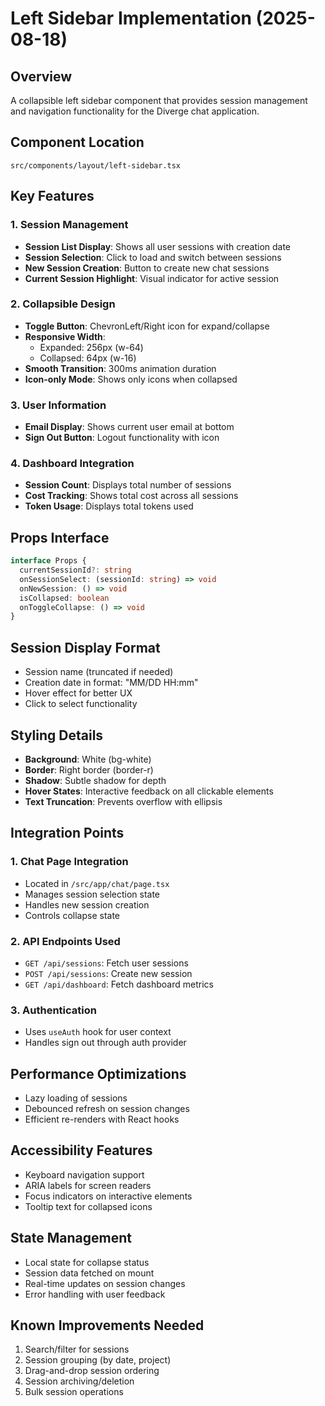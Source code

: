 # Left Sidebar Implementation (2025-08-18)

## Overview
A collapsible left sidebar component that provides session management and navigation functionality for the Diverge chat application.

## Component Location
`src/components/layout/left-sidebar.tsx`

## Key Features

### 1. Session Management
- **Session List Display**: Shows all user sessions with creation date
- **Session Selection**: Click to load and switch between sessions
- **New Session Creation**: Button to create new chat sessions
- **Current Session Highlight**: Visual indicator for active session

### 2. Collapsible Design
- **Toggle Button**: ChevronLeft/Right icon for expand/collapse
- **Responsive Width**: 
  - Expanded: 256px (w-64)
  - Collapsed: 64px (w-16)
- **Smooth Transition**: 300ms animation duration
- **Icon-only Mode**: Shows only icons when collapsed

### 3. User Information
- **Email Display**: Shows current user email at bottom
- **Sign Out Button**: Logout functionality with icon

### 4. Dashboard Integration
- **Session Count**: Displays total number of sessions
- **Cost Tracking**: Shows total cost across all sessions
- **Token Usage**: Displays total tokens used

## Props Interface
```typescript
interface Props {
  currentSessionId?: string
  onSessionSelect: (sessionId: string) => void
  onNewSession: () => void
  isCollapsed: boolean
  onToggleCollapse: () => void
}
```

## Session Display Format
- Session name (truncated if needed)
- Creation date in format: "MM/DD HH:mm"
- Hover effect for better UX
- Click to select functionality

## Styling Details
- **Background**: White (bg-white)
- **Border**: Right border (border-r)
- **Shadow**: Subtle shadow for depth
- **Hover States**: Interactive feedback on all clickable elements
- **Text Truncation**: Prevents overflow with ellipsis

## Integration Points

### 1. Chat Page Integration
- Located in `/src/app/chat/page.tsx`
- Manages session selection state
- Handles new session creation
- Controls collapse state

### 2. API Endpoints Used
- `GET /api/sessions`: Fetch user sessions
- `POST /api/sessions`: Create new session
- `GET /api/dashboard`: Fetch dashboard metrics

### 3. Authentication
- Uses `useAuth` hook for user context
- Handles sign out through auth provider

## Performance Optimizations
- Lazy loading of sessions
- Debounced refresh on session changes
- Efficient re-renders with React hooks

## Accessibility Features
- Keyboard navigation support
- ARIA labels for screen readers
- Focus indicators on interactive elements
- Tooltip text for collapsed icons

## State Management
- Local state for collapse status
- Session data fetched on mount
- Real-time updates on session changes
- Error handling with user feedback

## Known Improvements Needed
1. Search/filter for sessions
2. Session grouping (by date, project)
3. Drag-and-drop session ordering
4. Session archiving/deletion
5. Bulk session operations